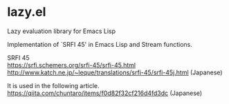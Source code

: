 # lazy.el
Lazy evaluation library for Emacs Lisp

Implementation of `SRFI 45' in Emacs Lisp and Stream functions.

SRFI 45  
https://srfi.schemers.org/srfi-45/srfi-45.html  
http://www.katch.ne.jp/~leque/translations/srfi-45/srfi-45j.html (Japanese)

It is used in the following article.  
https://qiita.com/chuntaro/items/f0d82f32cf216d4fd3dc (Japanese)
